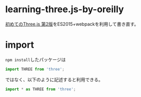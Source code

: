# learning-three.js-by-oreilly
[初めてのThree.js 第2版](oreilly-japan/learning-three-js-2e-ja-support)をES2015+webpackを利用して書き直す。

# import
`npm install`したパッケージは

```javascript
import THREE from 'three';
```

ではなく、以下のように記述すると利用できる。


```javascript
import * as THREE from 'three';
```